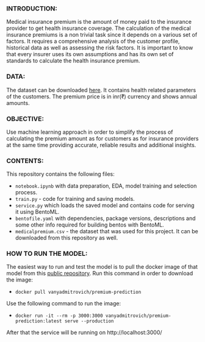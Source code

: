 ### INTRODUCTION: 
   Medical insurance premium is the amount of money paid to the insurance provider to get health insurance coverage. The calculation of the medical insurance premiums is a non trivial task since it depends on a various set of factors. It requires a comprehensive analysis of the customer profile, historical data as well as assessing the risk factors. It is important to know that every insurer uses its own assumptions and has its own set of standards to calculate the health insurance premium. 
   
### DATA: 
   The dataset can be downloaded [here](https://www.kaggle.com/datasets/tejashvi14/medical-insurance-premium-prediction).
   It contains health related parameters of the customers. The premium price is in inr(₹) currency and shows annual amounts. 
   
### OBJECTIVE: 
   Use machine learning approach in order to simplify the process of calculating the premium amount as for customers as for insurance providers at the same time providing accurate, reliable results and additional insights. 
   
### CONTENTS:
   This repository contains the following files:
   - `notebook.ipynb` with data preparation, EDA, model training and selection process.
   - `train.py` - code for training and saving models. 
   - `service.py` which loads the saved model and contains code for serving it using BentoML. 
   - `bentofile.yaml` with dependencies, package versions, descriptions and some other info required for building bentos with BentoML. 
   - `medicalpremium.csv` - the dataset that was used for this project. It can be downloaded from this repository as well. 
   
### HOW TO RUN THE MODEL:
   The easiest way to run and test the model is to pull the docker image of that model from this [public repository](https://hub.docker.com/r/vanyadmitrovich/premium-prediction). Run this command in order to download the image:
   - `docker pull vanyadmitrovich/premium-prediction`
   
  Use the following command to run the image:
   - `docker run -it --rm -p 3000:3000 vanyadmitrovich/premium-prediction:latest serve --production`

  After that the service will be running on http://localhost:3000/ 
 
 
